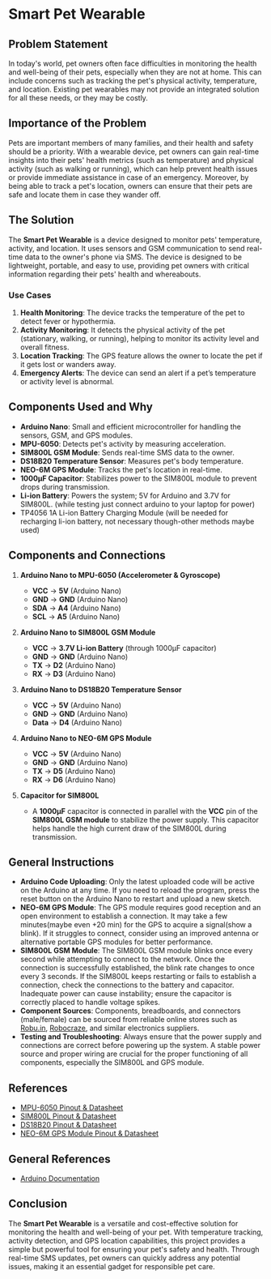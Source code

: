 # Smart Pet Wearable

## Problem Statement
In today's world, pet owners often face difficulties in monitoring the health and well-being of their pets, especially when they are not at home. This can include concerns such as tracking the pet's physical activity, temperature, and location. Existing pet wearables may not provide an integrated solution for all these needs, or they may be costly.

## Importance of the Problem
Pets are important members of many families, and their health and safety should be a priority. With a wearable device, pet owners can gain real-time insights into their pets' health metrics (such as temperature) and physical activity (such as walking or running), which can help prevent health issues or provide immediate assistance in case of an emergency. Moreover, by being able to track a pet's location, owners can ensure that their pets are safe and locate them in case they wander off.

## The Solution
The **Smart Pet Wearable** is a device designed to monitor pets' temperature, activity, and location. It uses sensors and GSM communication to send real-time data to the owner's phone via SMS. The device is designed to be lightweight, portable, and easy to use, providing pet owners with critical information regarding their pets' health and whereabouts.

### Use Cases
1. **Health Monitoring**: The device tracks the temperature of the pet to detect fever or hypothermia.
2. **Activity Monitoring**: It detects the physical activity of the pet (stationary, walking, or running), helping to monitor its activity level and overall fitness.
3. **Location Tracking**: The GPS feature allows the owner to locate the pet if it gets lost or wanders away.
4. **Emergency Alerts**: The device can send an alert if a pet’s temperature or activity level is abnormal.

## Components Used and Why
- **Arduino Nano**: Small and efficient microcontroller for handling the sensors, GSM, and GPS modules.
- **MPU-6050**: Detects pet's activity by measuring acceleration.
- **SIM800L GSM Module**: Sends real-time SMS data to the owner.
- **DS18B20 Temperature Sensor**: Measures pet's body temperature.
- **NEO-6M GPS Module**: Tracks the pet's location in real-time.
- **1000µF Capacitor**: Stabilizes power to the SIM800L module to prevent drops during transmission.
- **Li-ion Battery**: Powers the system; 5V for Arduino and 3.7V for SIM800L. (while testing just connect arduino to your laptop for power)
- TP4056 1A Li-ion Battery Charging Module (will be needed for recharging li-ion battery, not necessary though-other methods maybe used)

## Components and Connections

1. **Arduino Nano to MPU-6050 (Accelerometer & Gyroscope)**
   - **VCC** -> **5V** (Arduino Nano)
   - **GND** -> **GND** (Arduino Nano)
   - **SDA** -> **A4** (Arduino Nano)
   - **SCL** -> **A5** (Arduino Nano)

2. **Arduino Nano to SIM800L GSM Module**
   - **VCC** -> **3.7V Li-ion Battery** (through 1000µF capacitor)
   - **GND** -> **GND** (Arduino Nano)
   - **TX** -> **D2** (Arduino Nano)
   - **RX** -> **D3** (Arduino Nano)

3. **Arduino Nano to DS18B20 Temperature Sensor**
   - **VCC** -> **5V** (Arduino Nano)
   - **GND** -> **GND** (Arduino Nano)
   - **Data** -> **D4** (Arduino Nano)

4. **Arduino Nano to NEO-6M GPS Module**
   - **VCC** -> **5V** (Arduino Nano)
   - **GND** -> **GND** (Arduino Nano)
   - **TX** -> **D5** (Arduino Nano)
   - **RX** -> **D6** (Arduino Nano)

5. **Capacitor for SIM800L**
   - A **1000µF** capacitor is connected in parallel with the **VCC** pin of the **SIM800L GSM module** to stabilize the power supply. This capacitor helps handle the high current draw of the SIM800L during transmission.

## General Instructions

- **Arduino Code Uploading**: Only the latest uploaded code will be active on the Arduino at any time. If you need to reload the program, press the reset button on the Arduino Nano to restart and upload a new sketch.
- **NEO-6M GPS Module**: The GPS module requires good reception and an open environment to establish a connection. It may take a few minutes(maybe even +20 min) for the GPS to acquire a signal(show a blink). If it struggles to connect, consider using an improved antenna or alternative portable GPS modules for better performance.
- **SIM800L GSM Module**: The SIM800L GSM module blinks once every second while attempting to connect to the network. Once the connection is successfully established, the blink rate changes to once every 3 seconds. If the SIM800L keeps restarting or fails to establish a connection, check the connections to the battery and capacitor. Inadequate power can cause instability; ensure the capacitor is correctly placed to handle voltage spikes.
- **Component Sources**: Components, breadboards, and connectors (male/female) can be sourced from reliable online stores such as [Robu.in](https://www.robu.in), [Robocraze](https://www.robocraze.com), and similar electronics suppliers. 
- **Testing and Troubleshooting**: Always ensure that the power supply and connections are correct before powering up the system. A stable power source and proper wiring are crucial for the proper functioning of all components, especially the SIM800L and GPS module.

## References

- [MPU-6050 Pinout & Datasheet](https://components101.com/sensors/mpu6050-module)
- [SIM800L Pinout & Datasheet](https://components101.com/wireless/sim800l-gsm-module-pinout-datasheet-equivalent-circuit-specs)
- [DS18B20 Pinout & Datasheet](https://randomnerdtutorials.com/guide-for-ds18b20-temperature-sensor-with-arduino/)
- [NEO-6M GPS Module Pinout & Datasheet](https://randomnerdtutorials.com/guide-to-neo-6m-gps-module-with-arduino/)

## General References

- [Arduino Documentation](https://www.arduino.cc/en/Tutorial/HomePage)

## Conclusion
The **Smart Pet Wearable** is a versatile and cost-effective solution for monitoring the health and well-being of your pet. With temperature tracking, activity detection, and GPS location capabilities, this project provides a simple but powerful tool for ensuring your pet's safety and health. Through real-time SMS updates, pet owners can quickly address any potential issues, making it an essential gadget for responsible pet care.
